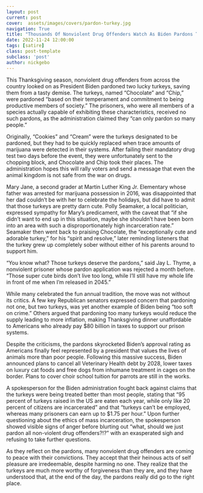 ```yaml
---
layout: post
current: post
cover:  assets/images/covers/pardon-turkey.jpg
navigation: True
title: "Thousands Of Nonviolent Drug Offenders Watch As Biden Pardons Turkeys"
date: 2022-11-24 12:00:00
tags: [satire]
class: post-template
subclass: 'post'
author: nickgebo
---
```


This Thanksgiving season, nonviolent drug offenders from across the country looked on as President Biden pardoned two lucky turkeys, saving them from a tasty demise. The turkeys, named “Chocolate” and “Chip,” were pardoned “based on their temperament and commitment to being productive members of society.” The prisoners, who were all members of a species actually capable of exhibiting these characteristics, received no such pardons, as the administration claimed they “can only pardon so many people.”

Originally, “Cookies” and “Cream” were the turkeys designated to be pardoned, but they had to be quickly replaced when trace amounts of marijuana were detected in their systems. After failing their mandatory drug test two days before the event, they were unfortunately sent to the chopping block, and Chocolate and Chip took their places. The administration hopes this will rally voters and send a message that even the animal kingdom is not safe from the war on drugs.

Mary Jane, a second grader at Martin Luther King Jr. Elementary whose father was arrested for marijuana possession in 2016, was disappointed that her dad couldn’t be with her to celebrate the holidays, but did have to admit that those turkeys are pretty darn cute. Polly Seamaker, a local politician, expressed sympathy for Mary’s predicament, with the caveat that “if she didn’t want to end up in this situation, maybe she shouldn’t have been born into an area with such a disproportionately high incarceration rate.”  Seamaker then went back to praising Chocolate, the “exceptionally cute and adorable turkey,” for his “spirit and resolve,” later reminding listeners that the turkey grew up completely sober without either of his parents around to support him.

 “You know what? Those turkeys deserve the pardons,” said Jay L. Thyme, a nonviolent prisoner whose pardon application was rejected a month before. “Those super cute birds don’t live too long, while I’ll still have my whole life in front of me when I’m released in 2045.” 

While many celebrated the fun annual tradition, the move was not without its critics. A few key Republican senators expressed concern that pardoning not one, but two turkeys, was yet another example of Biden being “too soft on crime.” Others argued that pardoning too many turkeys would reduce the supply leading to more inflation, making Thanksgiving dinner unaffordable to Americans who already pay $80 billion in taxes to support our prison systems. 

Despite the criticisms, the pardons skyrocketed Biden’s approval rating as Americans finally feel represented by a president that values the lives of animals more than poor people. Following this massive success, Biden announced plans to cancel all Veterinary Health debt by 2028, lower taxes on luxury cat foods and free dogs from inhumane treatment in cages on the border. Plans to cover choir school tuition for parrots are still in the works.

A spokesperson for the Biden administration fought back against claims that the turkeys were being treated better than most people, stating that “95 percent of turkeys raised in the US are eaten each year, while only like 20 percent of citizens are incarcerated” and that “turkeys can’t be employed, whereas many prisoners can earn up to $1.75 per hour.”  Upon further questioning about the ethics of mass incarceration, the spokesperson showed visible signs of anger before blurting out “what, should we just pardon all non-violent drug offenders?!?” with an exasperated sigh and refusing to take further questions.

As they reflect on the pardons, many nonviolent drug offenders are coming to peace with their convictions. They accept that their heinous acts of self pleasure are irredeemable, despite harming no one. They realize that the turkeys are much more worthy of forgiveness than they are, and they have understood that, at the end of the day, the pardons really did go to the right place.